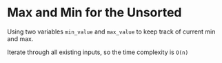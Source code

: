 # Max and Min for the Unsorted

Using two variables `min_value` and `max_value` to keep track of current min and max.

Iterate through all existing inputs, so the time complexity is `O(n)`
